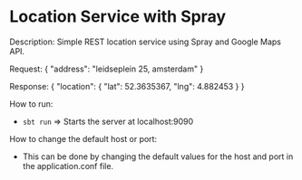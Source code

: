 Location Service with Spray
===========================

Description:
Simple REST location service using Spray and Google Maps API.

Request:
{
  "address": "leidseplein 25, amsterdam"
}

Response:
{
  "location": {
    "lat": 52.3635367,
    "lng": 4.882453
  }
}

How to run:

- `sbt run` => Starts the server at localhost:9090

How to change the default host or port:

- This can be done by changing the default values for the host and port in the application.conf file.
